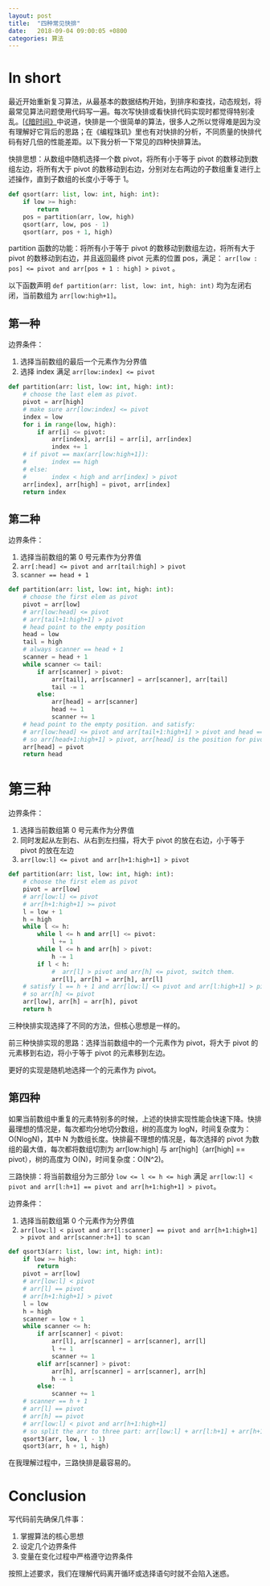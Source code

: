 ```yaml
---
layout: post
title:  "四种常见快排"
date:   2018-09-04 09:00:05 +0800
categories: 算法
---
```


# In short

最近开始重新复习算法，从最基本的数据结构开始，到排序和查找，动态规划，将最常见算法问题使用代码写一遍。每次写快排或看快排代码实现时都觉得特别凌乱。[[《暗时间》](http://mindhacks.cn/2008/06/13/why-is-quicksort-so-quick/)中说道，快排是一个很简单的算法，很多人之所以觉得难是因为没有理解好它背后的思路；在《编程珠玑》里也有对快排的分析，不同质量的快排代码有好几倍的性能差距。以下我分析一下常见的四种快排算法。

快排思想：从数组中随机选择一个数 pivot，将所有小于等于 pivot 的数移动到数组左边，将所有大于 pivot 的数移动到右边，分别对左右两边的子数组重复进行上述操作，直到子数组的长度小于等于 1。

```python
def qsort(arr: list, low: int, high: int):
    if low >= high:
        return
    pos = partition(arr, low, high)
    qsort(arr, low, pos - 1)
    qsort(arr, pos + 1, high)
```

partition 函数的功能：将所有小于等于 pivot 的数移动到数组左边，将所有大于 pivot 的数移动到右边，并且返回最终 pivot 元素的位置 pos，满足：
`arr[low : pos] <= pivot and arr[pos + 1 : high] > pivot` 。

以下函数声明 `def partition(arr: list, low: int, high: int)` 均为左闭右闭，当前数组为 `arr[low:high+1]`。

## 第一种

边界条件：

1. 选择当前数组的最后一个元素作为分界值
2. 选择 index 满足 `arr[low:index] <= pivot`

```python
def partition(arr: list, low: int, high: int):
    # choose the last elem as pivot.
    pivot = arr[high]
    # make sure arr[low:index] <= pivot
    index = low
    for i in range(low, high):
        if arr[i] <= pivot:
            arr[index], arr[i] = arr[i], arr[index]
            index += 1
    # if pivot == max(arr[low:high+1]):
    #       index == high
    # else:
    #       index < high and arr[index] > pivot
    arr[index], arr[high] = pivot, arr[index]
    return index
```

## 第二种

边界条件：

1. 选择当前数组的第 0 号元素作为分界值
2. `arr[:head] <= pivot and arr[tail:high] > pivot`
3. `scanner == head + 1`

```python
def partition(arr: list, low: int, high: int):
    # choose the first elem as pivot
    pivot = arr[low]
    # arr[low:head] <= pivot
    # arr[tail+1:high+1] > pivot
    # head point to the empty position
    head = low
    tail = high
    # always scanner == head + 1
    scanner = head + 1
    while scanner <= tail:
        if arr[scanner] > pivot:
            arr[tail], arr[scanner] = arr[scanner], arr[tail]
            tail -= 1
        else:
            arr[head] = arr[scanner]
            head += 1
            scanner += 1
    # head point to the empty position. and satisfy:
    # arr[low:head] <= pivot and arr[tail+1:high+1] > pivot and head == tail
    # so arr[head+1:high+1] > pivot, arr[head] is the position for pivot.
    arr[head] = pivot
    return head
```

# 第三种

边界条件：

1. 选择当前数组第 0 号元素作为分界值
2. 同时发起从左到右、从右到左扫描，将大于 pivot 的放在右边，小于等于 pivot 的放在左边
3. `arr[low:l] <= pivot and arr[h+1:high+1] > pivot`

```python
def partition(arr: list, low: int, high: int):
    # choose the first elem as pivot
    pivot = arr[low]
    # arr[low:l] <= pivot
    # arr[h+1:high+1] >= pivot
    l = low + 1
    h = high
    while l <= h:
        while l <= h and arr[l] <= pivot:
            l += 1
        while l <= h and arr[h] > pivot:
            h -= 1
        if l < h:
            #  arr[l] > pivot and arr[h] <= pivot, switch them.
            arr[l], arr[h] = arr[h], arr[l]
    # satisfy l == h + 1 and arr[low:l] <= pivot and arr[l:high+1] > pivot
    # so arr[h] <= pivot
    arr[low], arr[h] = arr[h], pivot
    return h
```

三种快排实现选择了不同的方法，但核心思想是一样的。

前三种快排实现的思路：选择当前数组中的一个元素作为 pivot，将大于 pivot 的元素移到右边，将小于等于 pivot 的元素移到左边。

更好的实现是随机地选择一个的元素作为 pivot。

## 第四种

如果当前数组中重复的元素特别多的时候，上述的快排实现性能会快速下降。快排最理想的情况是，每次都均分地切分数组，树的高度为 logN，时间复杂度为：O(NlogN)，其中 N 为数组长度。快排最不理想的情况是，每次选择的 pivot 为数组的最大值，每次都将数组切割为 arr[low:high] 与 arr[high]（arr[high] == pivot），树的高度为 O(N)，时间复杂度：O(N^2)。

三路快排：将当前数组分为三部分 `low <= l <= h <= high` 满足 `arr[low:l] < pivot and arr[l:h+1] == pivot and arr[h+1:high+1] > pivot`。

边界条件：

1. 选择当前数组第 0 个元素作为分界值
2. `arr[low:l] < pivot and arr[l:scanner] == pivot and arr[h+1:high+1] > pivot and arr[scanner:h+1] to scan`

```python
def qsort3(arr: list, low: int, high: int):
    if low >= high:
        return
    pivot = arr[low]
    # arr[low:l] < pivot
    # arr[l] == pivot
    # arr[h+1:high+1] > pivot
    l = low
    h = high
    scanner = low + 1
    while scanner <= h:
        if arr[scanner] < pivot:
            arr[l], arr[scanner] = arr[scanner], arr[l]
            l += 1
            scanner += 1
        elif arr[scanner] > pivot:
            arr[h], arr[scanner] = arr[scanner], arr[h]
            h -= 1
        else:
            scanner += 1
    # scanner == h + 1
    # arr[l] == pivot
    # arr[h] == pivot
    # arr[low:l] < pivot and arr[h+1:high+1]
    # so split the arr to three part: arr[low:l] + arr[l:h+1] + arr[h+1:high+1]
    qsort3(arr, low, l - 1)
    qsort3(arr, h + 1, high)
```

在我理解过程中，三路快排是最容易的。

# Conclusion

写代码前先确保几件事：

1. 掌握算法的核心思想
2. 设定几个边界条件
3. 变量在变化过程中严格遵守边界条件

按照上述要求，我们在理解代码离开循环或选择语句时就不会陷入迷惑。
